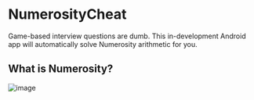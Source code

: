 # NumerosityCheat
Game-based interview questions are dumb. This in-development Android app will automatically solve Numerosity arithmetic for you.

## What is Numerosity?
![image](https://user-images.githubusercontent.com/77797048/133898659-003fcaca-6906-4e40-8883-171cc16c60a3.png)

